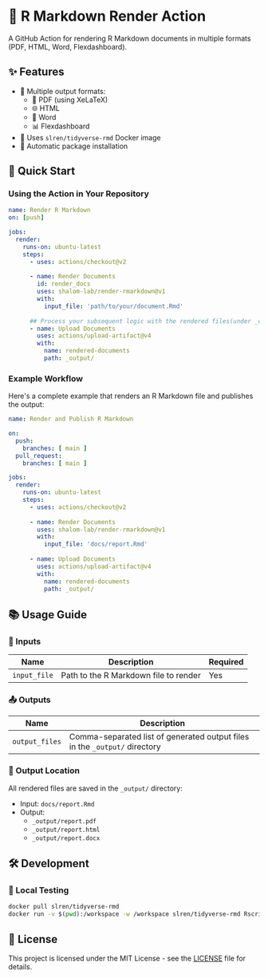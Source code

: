 # 📝 R Markdown Render Action

A GitHub Action for rendering R Markdown documents in multiple formats (PDF, HTML, Word, Flexdashboard).

## ✨ Features

- 🎯 Multiple output formats:
  - 📄 PDF (using XeLaTeX)
  - 🌐 HTML
  - 📝 Word
  - 📊 Flexdashboard
- 🐳 Uses `slren/tidyverse-rmd` Docker image
- 🔄 Automatic package installation

## 🚀 Quick Start

### Using the Action in Your Repository

```yaml
name: Render R Markdown
on: [push]

jobs:
  render:
    runs-on: ubuntu-latest
    steps:
      - uses: actions/checkout@v2
      
      - name: Render Documents
        id: render_docs
        uses: shalom-lab/render-rmarkdown@v1
        with:
          input_file: 'path/to/your/document.Rmd'
      
      ## Process your subsequent logic with the rendered files(under _output directory)
      - name: Upload Documents
        uses: actions/upload-artifact@v4
        with:
          name: rendered-documents
          path: _output/
```

### Example Workflow

Here's a complete example that renders an R Markdown file and publishes the output:

```yaml
name: Render and Publish R Markdown

on:
  push:
    branches: [ main ]
  pull_request:
    branches: [ main ]

jobs:
  render:
    runs-on: ubuntu-latest
    steps:
      - uses: actions/checkout@v2
      
      - name: Render Documents
        uses: shalom-lab/render-rmarkdown@v1
        with:
          input_file: 'docs/report.Rmd'
      
      - name: Upload Documents
        uses: actions/upload-artifact@v4
        with:
          name: rendered-documents
          path: _output/
```

## 📚 Usage Guide

### 🔧 Inputs

| Name | Description | Required |
|------|-------------|----------|
| `input_file` | Path to the R Markdown file to render | Yes |

### 📤 Outputs

| Name | Description |
|------|-------------|
| `output_files` | Comma-separated list of generated output files in the `_output/` directory |

### 📁 Output Location

All rendered files are saved in the `_output/` directory:

- Input: `docs/report.Rmd`
- Output: 
  - `_output/report.pdf`
  - `_output/report.html`
  - `_output/report.docx`

## 🛠️ Development

### 🧪 Local Testing

```bash
docker pull slren/tidyverse-rmd
docker run -v $(pwd):/workspace -w /workspace slren/tidyverse-rmd Rscript render.R test/test_formats.Rmd
```

## 📜 License

This project is licensed under the MIT License - see the [LICENSE](LICENSE) file for details. 